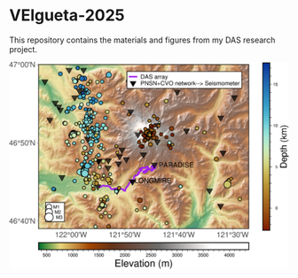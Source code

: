 # VElgueta-2025

This repository contains the materials and figures from my DAS research project.

![Banner](banner.png)

